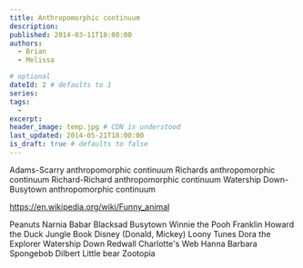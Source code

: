 ```yaml
---
title: Anthropomorphic continuum
description: 
published: 2014-03-11T18:00:00
authors:
  - Brian
  - Melissa

# optional
dateId: 2 # defaults to 1
series: 
tags: 
  - 
excerpt: 
header_image: temp.jpg # CDN is understood
last_updated: 2014-05-21T18:00:00
is_draft: true # defaults to false
---
```

Adams-Scarry anthropomorphic continuum
Richards anthropomorphic continuum
Richard-Richard anthropomorphic continuum
Watership Down-Busytown anthropomorphic continuum

https://en.wikipedia.org/wiki/Funny_animal

Peanuts
Narnia
Babar
Blacksad
Busytown
Winnie the Pooh
Franklin
Howard the Duck
Jungle Book
Disney (Donald, Mickey)
Loony Tunes
Dora the Explorer
Watership Down
Redwall
Charlotte's Web
Hanna Barbara
Spongebob
Dilbert
Little bear
Zootopia
